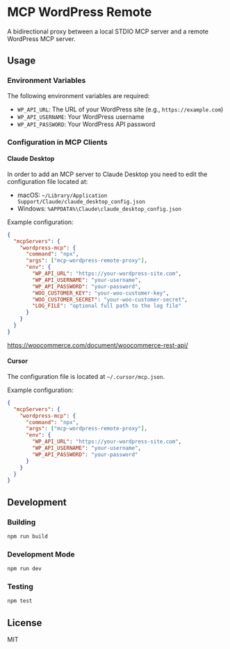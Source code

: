 # MCP WordPress Remote

A bidirectional proxy between a local STDIO MCP server and a remote WordPress MCP server.

## Usage

### Environment Variables

The following environment variables are required:

- `WP_API_URL`: The URL of your WordPress site (e.g., `https://example.com`)
- `WP_API_USERNAME`: Your WordPress username
- `WP_API_PASSWORD`: Your WordPress API password

### Configuration in MCP Clients

#### Claude Desktop

In order to add an MCP server to Claude Desktop you need to edit the configuration file located at:

- macOS: `~/Library/Application Support/Claude/claude_desktop_config.json`
- Windows: `%APPDATA%\Claude\claude_desktop_config.json`

Example configuration:

```json
{
  "mcpServers": {
    "wordpress-mcp": {
      "command": "npx",
      "args": ["mcp-wordpress-remote-proxy"],
      "env": {
        "WP_API_URL": "https://your-wordpress-site.com",
        "WP_API_USERNAME": "your-username",
        "WP_API_PASSWORD": "your-password",
        "WOO_CUSTOMER_KEY": "your-woo-customer-key",
        "WOO_CUSTOMER_SECRET": "your-woo-customer-secret",
        "LOG_FILE": "optional full path to the log file"
      }
    }
  }
}
```

https://woocommerce.com/document/woocommerce-rest-api/

#### Cursor

The configuration file is located at `~/.cursor/mcp.json`.

Example configuration:

```json
{
  "mcpServers": {
    "wordpress-mcp": {
      "command": "npx",
      "args": ["mcp-wordpress-remote-proxy"],
      "env": {
        "WP_API_URL": "https://your-wordpress-site.com",
        "WP_API_USERNAME": "your-username",
        "WP_API_PASSWORD": "your-password"
      }
    }
  }
}
```

## Development

### Building

```bash
npm run build
```

### Development Mode

```bash
npm run dev
```

### Testing

```bash
npm test
```

## License

MIT
